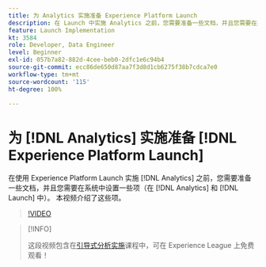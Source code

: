 ```yaml
---
title: 为 Analytics 实施准备 Experience Platform Launch
description: 在 Launch 中实施 Analytics 之前，您需要准备一些文档，并且您需要在系统中设置一些项（在 Analytics 和 Launch 中）。 本视频介绍了这些项。
feature: Launch Implementation
kt: 3584
role: Developer, Data Engineer
level: Beginner
exl-id: 057b7a82-882d-4cee-beb0-2dfc1e6c94b4
source-git-commit: ecc86de650d87aa7f3d8d1cb6275f38b7cdca7e0
workflow-type: tm+mt
source-wordcount: '115'
ht-degree: 100%

---
```


# 为 [!DNL Analytics] 实施准备 [!DNL Experience Platform Launch]

在使用 Experience Platform Launch 实施 [!DNL Analytics] 之前，您需要准备一些文档，并且您需要在系统中设置一些项（在 [!DNL Analytics] 和 [!DNL Launch] 中）。 本视频介绍了这些项。

>[!VIDEO](https://video.tv.adobe.com/v/28752/?quality=12&learn=on)

>[!INFO]
>
> 这段视频包含在[引导式分析实施](https://experienceleague.adobe.com/?recommended=Analytics-D-1-2019.1)课程中，可在 Experience League 上免费观看！
